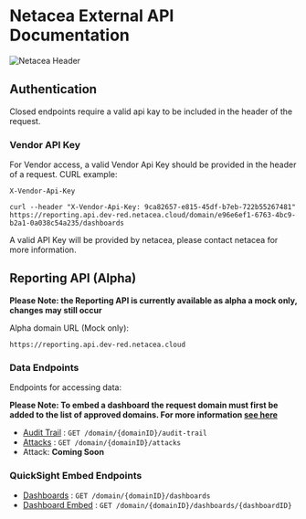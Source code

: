 # Netacea External API Documentation

![Netacea Header](https://assets.ntcacdn.net/header.jpg)

## Authentication

Closed endpoints require a valid api kay to be included in the header of the request.

### Vendor API Key

For Vendor access, a valid Vendor Api Key should be provided in the header of a request. CURL example:

```
X-Vendor-Api-Key
```

```
curl --header "X-Vendor-Api-Key: 9ca82657-e815-45df-b7eb-722b55267481" https://reporting.api.dev-red.netacea.cloud/domain/e96e6ef1-6763-4bc9-b2a1-0a038c54a235/dashboards
```

A valid API Key will be provided by netacea, please contact netacea for more information.

## Reporting API (Alpha)

**Please Note: the Reporting API is currently available as alpha a mock only, changes may still occur**

Alpha domain URL (Mock only):

```
https://reporting.api.dev-red.netacea.cloud
```

### Data Endpoints

Endpoints for accessing data:

**Please Note: To embed a dashboard the request domain must first be added to the list of approved domains. For more information [see here](reporting/approved-domains.md)**

* [Audit Trail](reporting/audit-trail.md) : `GET /domain/{domainID}/audit-trail`
* [Attacks](reporting/attacks.md) : `GET /domain/{domainID}/attacks`
* Attack: **Coming Soon**

### QuickSight Embed Endpoints

* [Dashboards](reporting/dashboards.md) : `GET /domain/{domainID}/dashboards`
* [Dashboard Embed](reporting/dashboard-embed.md) : `GET /domain/{domainID}/dashboards/{dashboardID}`